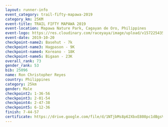 ```yaml
---
layout: runner-info 
event_category: trail-fifty-mapawa-2019 
category_km: 25KM 
event-title: TRAIL FIFTY MAPAWA 2019  
event-location: Mapawa Nature Park, Cagayan de Oro, Philippines 
event-logo: https://res.cloudinary.com/raceyaya/image/upload/v1572254355/logo/trail-fifty-mapawa_fizjmb.jpg 
event-date: 2019-10-20 
checkpoint-name2: Basehut - 7k 
checkpoint-name3: Hagpason - 9K 
checkpoint-name4: Koreano - 18K 
checkpoint-name5: Bigaan - 23K 
overall_rank: 73
gender_rank: 53
bib: 25096
name: Ron Christopher Reyes
country: Philippines
category: 25km
gender: Male
checkpoint2: 1-36-56
checkpoint3: 2-01-54
checkpoint4: 2-47-38
checkpoint5: 6-12-36
finish: 7-44-57
certificate: https://drive.google.com/file/d/1NTjbMs8p62XbxE808pc1dBgsVTJLTkKr/view?usp=sharing
---
```

